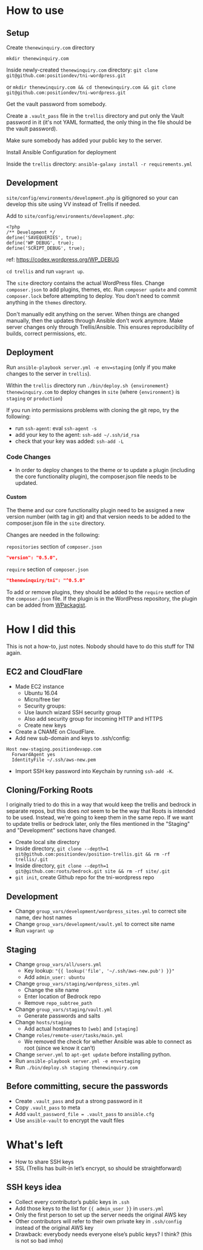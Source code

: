 # How to use

## Setup

Create `thenewinquiry.com` directory

`mkdir thenewinquiry.com`

Inside newly-created `thenewinquiry.com` directory: `git clone git@github.com:positiondev/tni-wordpress.git`

or `mkdir thenewinquiry.com && cd thenewinquiry.com && git clone git@github.com:positiondev/tni-wordpress.git`

Get the vault password from somebody.

Create a `.vault_pass` file in the `trellis` directory and put only the Vault password in it (it's not YAML formatted, the only thing in the file should be the vault password).

Make sure somebody has added your public key to the server.

Install Ansible Configuration for deployment

Inside the `trellis` directory: `ansible-galaxy install -r requirements.yml`

## Development

`site/config/environments/development.php` is gitignored so your can develop this site using VV instead of Trellis if needed.

Add to `site/config/environments/development.php`:

```
<?php
/** Development */
define('SAVEQUERIES', true);
define('WP_DEBUG', true);
define('SCRIPT_DEBUG', true);
```

ref: https://codex.wordpress.org/WP_DEBUG

`cd trellis` and run `vagrant up`.

The `site` directory contains the actual WordPress files. Change `composer.json` to add plugins, themes, etc. Run `composer update` and commit `composer.lock` before attempting to deploy. You don't need to commit anything in the `themes` directory.

Don't manually edit anything on the server. When things are changed manually, then the updates through Ansible don't work anymore. Make server changes only through Trellis/Ansible. This ensures reproducibility of builds, correct permissions, etc.

## Deployment

Run `ansible-playbook server.yml -e env=staging` (only if you make changes to the server in `trellis`).

Within the `trellis` directory run `./bin/deploy.sh {environement} thenewinquiry.com` to deploy changes in `site` (where `{environment}` is `staging` or `production`)

If you run into permissions problems with cloning the git repo, try the following:

- run `ssh-agent`: eval `ssh-agent -s`
- add your key to the agent: `ssh-add ~/.ssh/id_rsa`
- check that your key was added: `ssh-add -L`

### Code Changes

* In order to deploy changes to the theme or to update a plugin (including the core functionality plugin), the composer.json file needs to be updated.

#### Custom

The theme and our core functionality plugin need to be assigned a new version number (with tag in git) and that version needs to be added to the composer.json file in the `site` directory.

Changes are needed in the following:

`repositories` section of `composer.json`

```json
"version": "0.5.0",
```

`require` section of `composer.json`

```json
"thenewinquiry/tni": "^0.5.0"
```

To add or remove plugins, they should be added to the `require` section of the `composer.json` file. If the plugin is in the WordPress repository, the plugin can be added from [WPackagist](https://wpackagist.org/).

# How I did this

This is not a how-to, just notes. Nobody should have to do this stuff for TNI again.

## EC2 and CloudFlare

  - Made EC2 instance
    - Ubuntu 16.04
    - Micro/free tier
    - Security groups:
    - Use launch wizard SSH security group
    - Also add security group for incoming HTTP and HTTPS
    - Create new keys
  - Create a CNAME on CloudFlare.
  - Add new sub-domain and keys to .ssh/config:
```
Host new-staging.positiondevapp.com
  ForwardAgent yes
  IdentityFile ~/.ssh/aws-new.pem
```
  - Import SSH key password into Keychain by running `ssh-add -K`.

## Cloning/Forking Roots

I originally tried to do this in a way that would keep the trellis and bedrock in separate repos, but this does *not* seem to be the way that Roots is intended to be used. Instead, we're going to keep them in the same repo. If we want to update trellis or bedrock later, only the files mentioned in the "Staging" and "Development" sections have changed.

 - Create local site directory
 - Inside directory, `git clone --depth=1 git@github.com:positiondev/position-trellis.git && rm -rf trellis/.git`
 - Inside directory, `git clone --depth=1 git@github.com:roots/bedrock.git site && rm -rf site/.git`
 - `git init`, create Github repo for the tni-wordpress repo

## Development

 - Change `group_vars/development/wordpress_sites.yml` to correct site name, dev host names
 - Change `group_vars/development/vault.yml` to correct site name
 - Run `vagrant up`

## Staging
 - Change `group_vars/all/users.yml`
   - Key lookup: `"{{ lookup('file', '~/.ssh/aws-new.pub') }}"`
   - Add `admin_user: ubuntu`
 - Change `group_vars/staging/wordpress_sites.yml`
   - Change the site name
   - Enter location of Bedrock repo
   - Remove `repo_subtree_path `
 - Change `group_vars/staging/vault.yml`
   - Generate passwords and salts
 - Change `hosts/staging`
   - Add actual hostnames to `[web]` and `[staging]`
 - Change `roles/remote-user/tasks/main.yml`
   - We removed the check for whether Ansible was able to connect as root (since we know it can’t)
 - Change `server.yml` to `apt-get update` before installing python.
 - Run `ansible-playbook server.yml -e env=staging`
 - Run `./bin/deploy.sh staging thenewinquiry.com`

## Before committing, secure the passwords

 - Create `.vault_pass` and put a strong password in it
 - Copy `.vault_pass` to meta
 - Add `vault_password_file = .vault_pass` to `ansible.cfg`
 - Use `ansible-vault` to encrypt the vault files

# What's left

 - How to share SSH keys
 - SSL (Trellis has built-in let’s encrypt, so should be straightforward)

## SSH keys idea

 - Collect every contributor’s public keys in `.ssh`
 - Add those keys to the list for `{{ admin_user }}` in `users.yml`
 - Only the first person to set up the server needs the original AWS key
 - Other contributors will refer to their own private key in `.ssh/config` instead of the original AWS key
 - Drawback: everybody needs everyone else’s public keys? I think? (this is not so bad imho)
